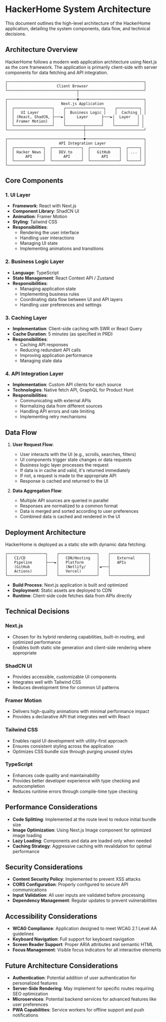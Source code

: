 # HackerHome System Architecture

This document outlines the high-level architecture of the HackerHome application, detailing the system components, data flow, and technical decisions.

## Architecture Overview

HackerHome follows a modern web application architecture using Next.js as the core framework. The application is primarily client-side with server components for data fetching and API integration.

```
┌─────────────────────────────────────────────────────────────┐
│                      Client Browser                         │
└───────────────────────────────┬─────────────────────────────┘
                                │
┌───────────────────────────────▼─────────────────────────────┐
│                        Next.js Application                  │
│  ┌─────────────────┐    ┌─────────────────┐    ┌──────────┐ │
│  │   UI Layer      │    │  Business Logic │    │  Caching │ │
│  │ (React, ShadCN, ├───►│     Layer      ├───►│  Layer   │ │
│  │ Framer Motion)  │    │                │    │          │ │
│  └─────────────────┘    └────────┬───────┘    └──────────┘ │
└──────────────────────────────────┼──────────────────────────┘
                                   │
┌──────────────────────────────────▼──────────────────────────┐
│                       API Integration Layer                 │
│  ┌─────────────┐  ┌─────────────┐  ┌─────────────┐  ┌─────┐ │
│  │ Hacker News │  │   DEV.to    │  │   GitHub    │  │ ... │ │
│  │     API     │  │     API     │  │     API     │  │     │ │
│  └─────────────┘  └─────────────┘  └─────────────┘  └─────┘ │
└─────────────────────────────────────────────────────────────┘
```

## Core Components

### 1. UI Layer
- **Framework**: React with Next.js
- **Component Library**: ShadCN UI
- **Animation**: Framer Motion
- **Styling**: Tailwind CSS
- **Responsibilities**: 
  - Rendering the user interface
  - Handling user interactions
  - Managing UI state
  - Implementing animations and transitions

### 2. Business Logic Layer
- **Language**: TypeScript
- **State Management**: React Context API / Zustand
- **Responsibilities**:
  - Managing application state
  - Implementing business rules
  - Coordinating data flow between UI and API layers
  - Handling user preferences and settings

### 3. Caching Layer
- **Implementation**: Client-side caching with SWR or React Query
- **Cache Duration**: 5 minutes (as specified in PRD)
- **Responsibilities**:
  - Caching API responses
  - Reducing redundant API calls
  - Improving application performance
  - Managing stale data

### 4. API Integration Layer
- **Implementation**: Custom API clients for each source
- **Technologies**: Native fetch API, GraphQL for Product Hunt
- **Responsibilities**:
  - Communicating with external APIs
  - Normalizing data from different sources
  - Handling API errors and rate limiting
  - Implementing retry mechanisms

## Data Flow

1. **User Request Flow**:
   - User interacts with the UI (e.g., scrolls, searches, filters)
   - UI components trigger state changes or data requests
   - Business logic layer processes the request
   - If data is in cache and valid, it's returned immediately
   - If not, a request is made to the appropriate API
   - Response is cached and returned to the UI

2. **Data Aggregation Flow**:
   - Multiple API sources are queried in parallel
   - Responses are normalized to a common format
   - Data is merged and sorted according to user preferences
   - Combined data is cached and rendered in the UI

## Deployment Architecture

HackerHome is deployed as a static site with dynamic data fetching:

```
┌─────────────────┐    ┌─────────────────┐    ┌─────────────────┐
│   CI/CD         │    │   CDN/Hosting   │    │   External      │
│   Pipeline      ├───►│   Platform      │    │   APIs          │
│   (GitHub       │    │   (Netlify/     │◄───┤                 │
│   Actions)      │    │   Vercel)       │    │                 │
└─────────────────┘    └─────────────────┘    └─────────────────┘
```

- **Build Process**: Next.js application is built and optimized
- **Deployment**: Static assets are deployed to CDN
- **Runtime**: Client-side code fetches data from APIs directly

## Technical Decisions

### Next.js
- Chosen for its hybrid rendering capabilities, built-in routing, and optimized performance
- Enables both static site generation and client-side rendering where appropriate

### ShadCN UI
- Provides accessible, customizable UI components
- Integrates well with Tailwind CSS
- Reduces development time for common UI patterns

### Framer Motion
- Delivers high-quality animations with minimal performance impact
- Provides a declarative API that integrates well with React

### Tailwind CSS
- Enables rapid UI development with utility-first approach
- Ensures consistent styling across the application
- Optimizes CSS bundle size through purging unused styles

### TypeScript
- Enhances code quality and maintainability
- Provides better developer experience with type checking and autocompletion
- Reduces runtime errors through compile-time type checking

## Performance Considerations

- **Code Splitting**: Implemented at the route level to reduce initial bundle size
- **Image Optimization**: Using Next.js Image component for optimized image loading
- **Lazy Loading**: Components and data are loaded only when needed
- **Caching Strategy**: Aggressive caching with revalidation for optimal performance

## Security Considerations

- **Content Security Policy**: Implemented to prevent XSS attacks
- **CORS Configuration**: Properly configured to secure API communications
- **Input Validation**: All user inputs are validated before processing
- **Dependency Management**: Regular updates to prevent vulnerabilities

## Accessibility Considerations

- **WCAG Compliance**: Application designed to meet WCAG 2.1 Level AA guidelines
- **Keyboard Navigation**: Full support for keyboard navigation
- **Screen Reader Support**: Proper ARIA attributes and semantic HTML
- **Focus Management**: Visible focus indicators for all interactive elements

## Future Architecture Considerations

- **Authentication**: Potential addition of user authentication for personalized features
- **Server-Side Rendering**: May implement for specific routes requiring SEO optimization
- **Microservices**: Potential backend services for advanced features like user preferences
- **PWA Capabilities**: Service workers for offline support and push notifications